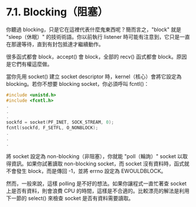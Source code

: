 # 7.1. Blocking（阻塞）

你聽過 blocking，只是它在這裡代表什麼鬼東西呢？簡而言之，"block" 就是 "sleep（休眠）" 的技術術語。你以前執行 listener 時可能有注意到，它只是一直在那邊等待，直到有封包抵達才繼續動作。

很多函式都會 block，accept() 會 block，全部的 recv() 函式都會 block。原因是它們有權這麼做。

當你先用 socket() 建立 socket descriptor 時，kernel（核心）會將它設定為 blocking。若你不想要 blocking socket，你必須呼叫 fcntl()：

```c
#include <unistd.h>
#include <fcntl.h>
.
.
.
sockfd = socket(PF_INET, SOCK_STREAM, 0);
fcntl(sockfd, F_SETFL, O_NONBLOCK);
.
.
.
```

將 socket 設定為 non-blocking（非阻塞），你就能 "poll（輪詢）" socket 以取得資訊。如果你試著讀取 non-blocking socket，而 socket 沒有資料時，函式就不會發生 block，而是傳回 -1，並將 errno 設定為 EWOULDBLOCK。

然而，一般來說，這樣 polling 是不好的想法。如果你讓程式一直忙著查 socket 上是否有資料，則會浪費 CPU 的時間，這樣是不合適的。比較漂亮的解法是利用下一節的 select() 來檢查 socket 是否有資料需要讀取。
